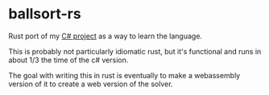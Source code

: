 # ballsort-rs

Rust port of my [C# project](https://github.com/diogotr7/BallSort) as a way to learn the language.

This is probably not particularly idiomatic rust, but it's functional and runs in about 1/3 the time of the c# version.

The goal with writing this in rust is eventually to make a webassembly version of it to create a web version of the solver.
